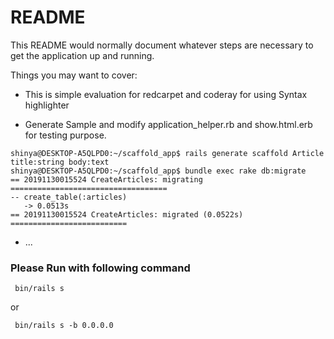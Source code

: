 # README

This README would normally document whatever steps are necessary to get the
application up and running.

Things you may want to cover:

* This is simple evaluation for redcarpet and coderay for using  Syntax highlighter


* Generate Sample and modify application_helper.rb and show.html.erb for testing purpose.
```
shinya@DESKTOP-A5QLPD0:~/scaffold_app$ rails generate scaffold Article title:string body:text
shinya@DESKTOP-A5QLPD0:~/scaffold_app$ bundle exec rake db:migrate
== 20191130015524 CreateArticles: migrating ===================================
-- create_table(:articles)
   -> 0.0513s
== 20191130015524 CreateArticles: migrated (0.0522s) ==========================
```

* ...


### Please Run with following command

```
 bin/rails s
```
or
```
 bin/rails s -b 0.0.0.0
```
